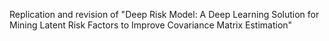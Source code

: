 Replication and revision of "Deep Risk Model: A Deep Learning Solution for Mining Latent
Risk Factors to Improve Covariance Matrix Estimation"
